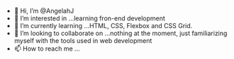 - 👋 Hi, I’m @AngelahJ
- 👀 I’m interested in ...learning fron-end development
- 🌱 I’m currently learning ...HTML, CSS, Flexbox and CSS Grid.
- 💞️ I’m looking to collaborate on ...nothing at the moment, just familiarizing myself with the tools used in web development
- 📫 How to reach me ...

<!---
AngelahJ/AngelahJ is a ✨ special ✨ repository because its `README.md` (this file) appears on your GitHub profile.
You can click the Preview link to take a look at your changes.
--->
